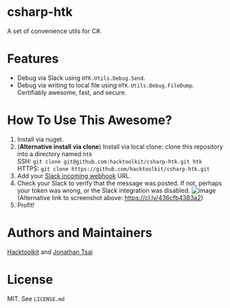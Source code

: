 # csharp-htk

A set of convenience utils for C#.


# Features

- Debug via Slack using `HTK.Utils.Debug.Send`.
- Debug via writing to local file using `HTK.Utils.Debug.FileDump`. Certifiably awesome, fast, and secure.


# How To Use This Awesome?

1. Install via nuget.
1. (**Alternative install via clone**) Install via local clone: clone this repository into a directory named `htk`  
    SSH: `git clone git@github.com:hacktoolkit/csharp-htk.git htk`  
    HTTPS: `git clone https://github.com/hacktoolkit/csharp-htk.git`
1. Add your [Slack incoming webhook](https://slack.com/apps/A0F7XDUAZ-incoming-webhooks) URL.
1. Check your Slack to verify that the message was posted. If not, perhaps your token was wrong, or the Slack integration was disabled.
    ![image](https://user-images.githubusercontent.com/422501/61013274-e65e1e00-a336-11e9-90aa-44a6fd1e217c.png)  
    (Alternative link to screenshot above: https://cl.ly/436cfb4383a2)
1. Profit!

# Authors and Maintainers

[Hacktoolkit](https://github.com/hacktoolkit) and [Jonathan Tsai](https://github.com/jontsai)

# License

MIT. See `LICENSE.md`